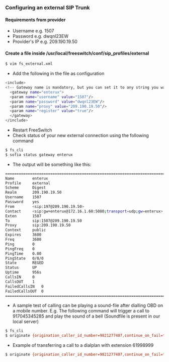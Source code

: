 ### Configuring an external SIP Trunk

#### Requirements from provider

- Username e.g. 1507
- Password e.g. dwqnl23EW
- Provider's IP e.g. 209.190.19.50

#### Create a file inside /usr/local/freeswitch/conf/sip_profiles/external

```sh
$ vim fs_external.xml
```
- Add the following in the file as configuration

```sh
<include>
<!-- Gateway name is mandatory, but you can set it to any string you want -->
  <gateway name="enterux">
  <param name="username" value="1507"/>
  <param name="password" value="dwqnl23EW"/>
  <param name="proxy" value="209.190.19.50"/>
  <param name="register" value="true"/>
  </gateway>
</include>

```

- Restart FreeSwitch
- Check status of your new external connection using the following command

```sh
$ fs_cli
$ sofia status gateway enterux
```

- The output will be something like this:

```sh
========================================================================================
Name    	enterux
Profile 	external
Scheme  	Digest
Realm   	209.190.19.50
Username	1507
Password	yes
From    	<sip:197@209.190.19.50>
Contact 	<sip:gw+enterux@172.16.1.60:5080;transport=udp;gw=enterux>
Exten   	1507
To      	sip:1507@209.190.19.50
Proxy   	sip:209.190.19.50
Context 	public
Expires 	3600
Freq    	3600
Ping    	0
PingFreq	0
PingTime	0.00
PingState	0/0/0
State   	REGED
Status  	UP
Uptime  	956s
CallsIN 	0
CallsOUT	1
FailedCallsIN	0
FailedCallsOUT	0
========================================================================================

```

- A sample test of calling can be playing a sound-file after dialling OBD on a mobile number. E.g. The following command will trigger a call to 917045345285 and play the sound of a bell (Soundfile is present in our local server)

```sh
$ fs_cli
$ originate {origination_caller_id_number=9821277407,continue_on_fail=true}sofia/gateway/enterux/917045345285 &playback('/tmp/soundfiles/bell.mp3')


```
- Example of transferring a call to a dialplan with extension 61998999

```sh
$ originate {origination_caller_id_number=9821277407,continue_on_fail=true}sofia/gateway/enterux/917045345285 61998999 XML default
```